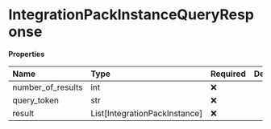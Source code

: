 # IntegrationPackInstanceQueryResponse

**Properties**

| Name              | Type                          | Required | Description |
| :---------------- | :---------------------------- | :------- | :---------- |
| number_of_results | int                           | ❌       |             |
| query_token       | str                           | ❌       |             |
| result            | List[IntegrationPackInstance] | ❌       |             |


